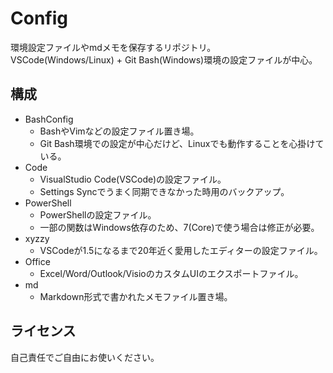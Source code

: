 # Config
環境設定ファイルやmdメモを保存するリポジトリ。\
VSCode(Windows/Linux) + Git Bash(Windows)環境の設定ファイルが中心。

## 構成
- BashConfig
  - BashやVimなどの設定ファイル置き場。
  - Git Bash環境での設定が中心だけど、Linuxでも動作することを心掛けている。
- Code
  - VisualStudio Code(VSCode)の設定ファイル。
  - Settings Syncでうまく同期できなかった時用のバックアップ。
- PowerShell
  - PowerShellの設定ファイル。
  - 一部の関数はWindows依存のため、7(Core)で使う場合は修正が必要。
- xyzzy
  - VSCodeが1.5になるまで20年近く愛用したエディターの設定ファイル。 
- Office
  - Excel/Word/Outlook/VisioのカスタムUIのエクスポートファイル。
- md
  - Markdown形式で書かれたメモファイル置き場。

## ライセンス
自己責任でご自由にお使いください。
